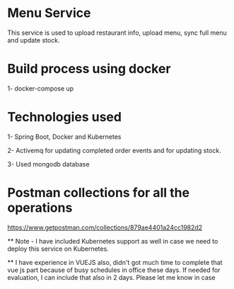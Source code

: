 # Menu Service
This service is used to upload restaurant info, upload menu, sync full menu and update stock.

# Build process using docker

1- docker-compose up <br />

# Technologies used
1- Spring Boot, Docker and Kubernetes <br />

2- Activemq for updating completed order events and for updating stock.<br />

3- Used mongodb database<br />

# Postman collections for all the operations

https://www.getpostman.com/collections/879ae4401a24cc1982d2


** Note - I have included Kubernetes support as well in case we need to deploy this service on Kubernetes.

** I have experience in VUEJS also, didn't got much time to complete that vue js part because of busy schedules in office these days. If needed for evaluation, I can include that also in 2 days.
Please let me know in case 